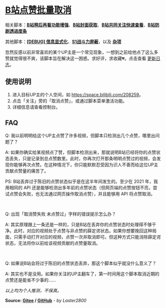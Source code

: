 # [B站点赞批量取消](https://greasyfork.org/zh-CN/scripts/445754)

相关脚本：**[B站稍后再看功能增强](https://greasyfork.org/zh-CN/scripts/395456)**、**[B站封面获取](https://greasyfork.org/zh-CN/scripts/395575)**、**[B站共同关注快速查看](https://greasyfork.org/zh-CN/scripts/428453)**、**[B站防剧透进度条](https://greasyfork.org/zh-CN/scripts/411092)**

其他脚本：**[[DEBUG] 信息显式化](https://greasyfork.org/zh-CN/scripts/429521)**、**[S1战斗力屏蔽](https://greasyfork.org/zh-CN/scripts/394407)**，以及 **[杂项](https://greasyfork.org/zh-CN/scripts?language=all&set=470770)**

忽然反感以前非常喜欢的某个UP主是一个常见现象，一想到之前给他点了这么多赞就觉得很不爽，该脚本旨在解决这一困惑。求好评，求收藏💔。点击查看 [更新日志](https://gitee.com/liangjiancang/userscript/blob/master/script/BilibiliCancelLikes/changelog.md)。

## 使用说明

1. 进入目标UP主的个人空间，如 <https://space.bilibili.com/208259>。
2. 点击「关注」旁的「取消点赞」，或通过脚本菜单激活功能。
3. 详细信息请查看控制台。

## FAQ

Q: 我以前明明给这个UP主点赞了许多视频，但脚本只检测出几个点赞，哪里出问题了？

A: 如果你确实给某视频点了赞，但脚本检测出来，那就说明B站已经将你的点赞状态丢失，只是记录到总点赞数里。此时，你再次打开那条明明点赞过的视频，会发现你能够再次点赞。在这种情况下，你只能默默忍受因为识人不善而给这位UP主贡献点赞量的痛苦了。

PS: B站丢弃过于陈旧的点赞状态似乎是在这半年间发生的。至少在 2021 年，我用相同的 API 还是能够检测出多年前的点赞状态（但网页端的点赞按钮不亮，尝试点赞会失败，也无法通过网页操作取消点赞），并且能够用 API 将点赞取消。

<br>

Q: 出现「取消赞失败 未点赞过」字样的错误提示怎么办？

A: 其实原理跟上一条还是一样的，只是B站在丢弃你的点赞状态时处理得不够干净。此时，对应的视频处于点赞与非点赞的薛定谔状态。如果你想要挽回这种局面，只需手动打开对应的视频，点赞一次并取消即可。但这种方式只能消除薛定谔状态，无法将你以前给该视频贡献的点赞量取消。

<br>

Q: 如果说B站会将过于陈旧的点赞状态丢弃，那这个脚本似乎就没什么意义了？

A: 其实也不是没用。如果你关注的UP主翻车了，第一时间用这个脚本取消近期的点赞还是能省不少事的……

*以上均为个人推测，不保真。*

**Source: [Gitee](https://gitee.com/liangjiancang/userscript/tree/master/script/BilibiliCancelLikes) / [GitHub](https://github.com/liangjiancang/userscript/tree/master/script/BilibiliCancelLikes)** - *by Laster2800*
